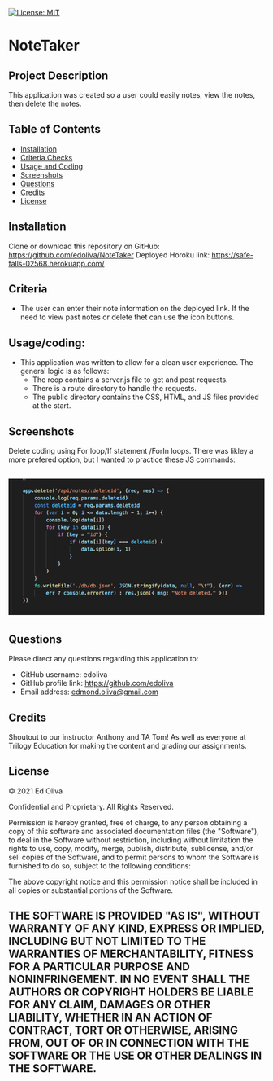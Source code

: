 [![License: MIT](https://img.shields.io/badge/License-MIT-yellow.svg)](https://opensource.org/licenses/MIT)
# NoteTaker
 
## Project Description
This application was created so a user could easily notes, view the notes, then delete the notes. 
 
## Table of Contents
- [Installation](#installation)
- [Criteria Checks](#criteria)
- [Usage and Coding](#Usage/coding)
- [Screenshots](#screenshots)
- [Questions](#questions)
- [Credits](#credits)
- [License](#license)
## Installation
Clone or download this repository on GitHub: https://github.com/edoliva/NoteTaker
Deployed Horoku link: https://safe-falls-02568.herokuapp.com/
## Criteria
- The user can enter their note information on the deployed link. If the need to view past notes or delete thet can use the icon buttons. 
## Usage/coding:
- This application was written to allow for a clean user experience. The general logic is as follows:
   - The reop contains a server.js file to get and post requests.
   - There is a route directory to handle the requests.
   - The public directory contains the CSS, HTML, and JS files provided at the start.

## Screenshots

Delete coding using For loop/If statement /ForIn loops. There was likley a more prefered option, but I wanted to practice these JS commands:

![Delete function](Images/delete.png)
-

## Questions
Please direct any questions regarding this application to:
- GitHub username: edoliva
- GitHub profile link: https://github.com/edoliva
- Email address: edmond.oliva@gmail.com 

## Credits
Shoutout to our instructor Anthony and TA Tom! As well as everyone at Trilogy Education for making the content and grading our assignments.
 
## License
© 2021 Ed Oliva

Confidential and Proprietary. All Rights Reserved.

Permission is hereby granted, free of charge, to any person obtaining a copy of this software and associated documentation files (the "Software"), to deal in the Software without restriction, including without limitation the rights to use, copy, modify, merge, publish, distribute, sublicense, and/or sell copies of the Software, and to permit persons to whom the Software is furnished to do so, subject to the following conditions:

The above copyright notice and this permission notice shall be included in all copies or substantial portions of the Software.

THE SOFTWARE IS PROVIDED "AS IS", WITHOUT WARRANTY OF ANY KIND, EXPRESS OR IMPLIED, INCLUDING BUT NOT LIMITED TO THE WARRANTIES OF MERCHANTABILITY, FITNESS FOR A PARTICULAR PURPOSE AND NONINFRINGEMENT. IN NO EVENT SHALL THE AUTHORS OR COPYRIGHT HOLDERS BE LIABLE FOR ANY CLAIM, DAMAGES OR OTHER LIABILITY, WHETHER IN AN ACTION OF CONTRACT, TORT OR OTHERWISE, ARISING FROM, OUT OF OR IN CONNECTION WITH THE SOFTWARE OR THE USE OR OTHER DEALINGS IN THE SOFTWARE.
---
